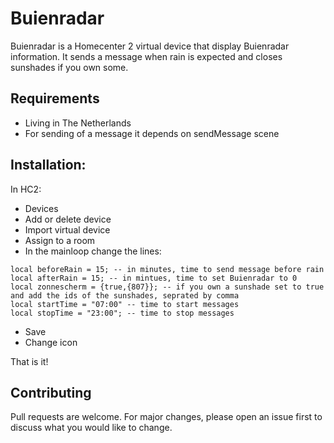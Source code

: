 # Buienradar

Buienradar is a Homecenter 2 virtual device that display Buienradar information. It sends a message when rain is expected and closes sunshades if you own some.

## Requirements
- Living in The Netherlands
- For sending of a message it depends on sendMessage scene

## Installation:
In HC2:
- Devices
- Add or delete device
- Import virtual device
- Assign to a room
- In the mainloop change the lines:
```
local beforeRain = 15; -- in minutes, time to send message before rain
local afterRain = 15; -- in mintues, time to set Buienradar to 0
local zonnescherm = {true,{807}}; -- if you own a sunshade set to true and add the ids of the sunshades, seprated by comma
local startTime = "07:00" -- time to start messages
local stopTime = "23:00"; -- time to stop messages
```
- Save
- Change icon


That is it!

## Contributing
Pull requests are welcome. For major changes, please open an issue first to discuss what you would like to change.
